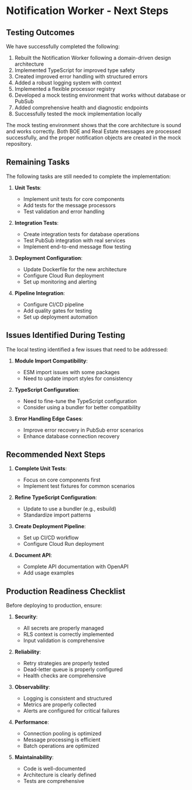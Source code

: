 # Notification Worker - Next Steps

## Testing Outcomes

We have successfully completed the following:

1. Rebuilt the Notification Worker following a domain-driven design architecture
2. Implemented TypeScript for improved type safety
3. Created improved error handling with structured errors
4. Added a robust logging system with context
5. Implemented a flexible processor registry
6. Developed a mock testing environment that works without database or PubSub
7. Added comprehensive health and diagnostic endpoints
8. Successfully tested the mock implementation locally

The mock testing environment shows that the core architecture is sound and works correctly. Both BOE and Real Estate messages are processed successfully, and the proper notification objects are created in the mock repository.

## Remaining Tasks

The following tasks are still needed to complete the implementation:

1. **Unit Tests**:
   - Implement unit tests for core components
   - Add tests for the message processors
   - Test validation and error handling

2. **Integration Tests**:
   - Create integration tests for database operations
   - Test PubSub integration with real services
   - Implement end-to-end message flow testing

3. **Deployment Configuration**:
   - Update Dockerfile for the new architecture
   - Configure Cloud Run deployment
   - Set up monitoring and alerting

4. **Pipeline Integration**:
   - Configure CI/CD pipeline
   - Add quality gates for testing
   - Set up deployment automation

## Issues Identified During Testing

The local testing identified a few issues that need to be addressed:

1. **Module Import Compatibility**:
   - ESM import issues with some packages
   - Need to update import styles for consistency

2. **TypeScript Configuration**:
   - Need to fine-tune the TypeScript configuration
   - Consider using a bundler for better compatibility

3. **Error Handling Edge Cases**:
   - Improve error recovery in PubSub error scenarios
   - Enhance database connection recovery

## Recommended Next Steps

1. **Complete Unit Tests**:
   - Focus on core components first
   - Implement test fixtures for common scenarios

2. **Refine TypeScript Configuration**:
   - Update to use a bundler (e.g., esbuild)
   - Standardize import patterns

3. **Create Deployment Pipeline**:
   - Set up CI/CD workflow
   - Configure Cloud Run deployment

4. **Document API**:
   - Complete API documentation with OpenAPI
   - Add usage examples

## Production Readiness Checklist

Before deploying to production, ensure:

1. **Security**:
   - All secrets are properly managed
   - RLS context is correctly implemented
   - Input validation is comprehensive

2. **Reliability**:
   - Retry strategies are properly tested
   - Dead-letter queue is properly configured
   - Health checks are comprehensive

3. **Observability**:
   - Logging is consistent and structured
   - Metrics are properly collected
   - Alerts are configured for critical failures

4. **Performance**:
   - Connection pooling is optimized
   - Message processing is efficient
   - Batch operations are optimized

5. **Maintainability**:
   - Code is well-documented
   - Architecture is clearly defined
   - Tests are comprehensive